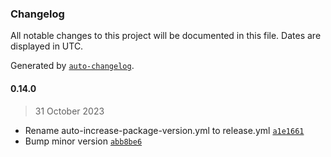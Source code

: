### Changelog

All notable changes to this project will be documented in this file. Dates are displayed in UTC.

Generated by [`auto-changelog`](https://github.com/CookPete/auto-changelog).

#### 0.14.0

> 31 October 2023

- Rename auto-increase-package-version.yml to release.yml [`a1e1661`](https://github.com/cristian-rincon/pymetasnap/commit/a1e1661bc33b9d3df1986eeec71c91bf60787c1e)
- Bump minor version [`abb8be6`](https://github.com/cristian-rincon/pymetasnap/commit/abb8be60e650ea59ee7c818fee19d68bab7f7614)
